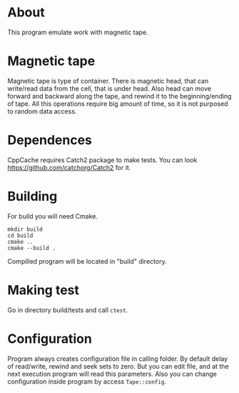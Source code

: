 # About

This program emulate work with magnetic tape.

# Magnetic tape

Magnetic tape is type of container. There is magnetic head, that can write/read data from the cell, that is under head. Also head can move forward and backward along the tape, and rewind it to the beginning/ending of tape. All this operations require big amount of time, so it is not purposed to random data access.

# Dependences

CppCache requires Catch2 package to make tests. You can look https://github.com/catchorg/Catch2 for it.

# Building

For build you will need Cmake.

    mkdir build
    cd build
    cmake ..
    cmake --build .

Compilled program will be located in "build" directory.

# Making test

Go in directory build/tests and call `ctest`.

# Configuration

Program always creates configuration file in calling folder. By default delay of read/write, rewind and seek sets to zero. But you can edit file, and at the next execution program will read this parameters. Also you can change configuration inside program by access `Tape::config`.
